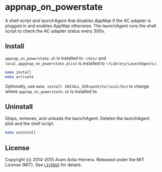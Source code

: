# appnap_on_powerstate

A shell script and launchAgent that disables *AppNap* if the AC adapter is
plugged in and enables *AppNap* otherwise. The launchAgent runs the shell
script to check the AC adapter status every 300s.


## Install

`appnap_on_powerstate.sh` is installed to `~/bin/` and `local.apppnap_on_powerstate.plist`
is installed to `~/Library/LaunchAgents/`.

```bash
make install
make activate
```

Optionally, use `make install INSTALL_DIR=path/to/local/bin` to change
where `appnap_on_powerstate.sh` is installed to.


## Uninstall

Stops, removes, and unloads the launchAgent. Deletes the launchAgent plist and
the shell script.

```bash
make uninstall
```


## License

Copyright (c) 2014-2015 Aram Avila-Herrera. Released under the MIT License
(MIT). See [`LICENSE`](./LICENSE) for details.
